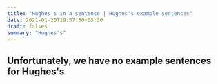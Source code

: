 ```yaml
---
title: "Hughes's in a sentence | Hughes's example sentences"
date: 2021-01-20T19:57:50+05:30
draft: falses
summary: "Hughes's"
---
```

## Unfortunately, we have no example sentences for Hughes's                 
